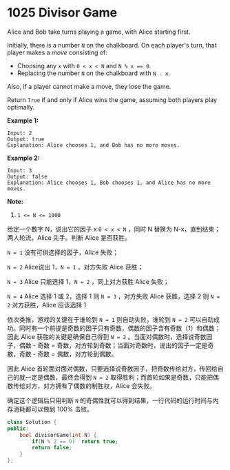 # 1025 Divisor Game

Alice and Bob take turns playing a game, with Alice starting first.

Initially, there is a number `N` on the chalkboard. On each player's turn, that player makes a *move* consisting of:

- Choosing any `x` with `0 < x < N` and `N % x == 0`.
- Replacing the number `N` on the chalkboard with `N - x`.

Also, if a player cannot make a move, they lose the game.

Return `True` if and only if Alice wins the game, assuming both players play optimally.



**Example 1:**

```
Input: 2
Output: true
Explanation: Alice chooses 1, and Bob has no more moves.
```

**Example 2:**

```
Input: 3
Output: false
Explanation: Alice chooses 1, Bob chooses 1, and Alice has no more moves.
```

 

**Note:**

1. `1 <= N <= 1000`



给定一个数字 N，说出它的因子 x  `0 < x < N` ，同时 N 替换为 N-x，直到结束；两人轮流，Alice 先手。判断 Alice 是否获胜。

`N = 1` 没有可供选择的因子，Alice 失败；

`N = 2` Alice说出 1，`N = 1` ，对方失败 Alice 获胜；

`N = 3` Alice 只能选择 1，`N = 2` ，同上对方获胜 Alice 失败；

`N = 4` Alice 选择 1 或 2，选择 1 则 `N = 3` ，对方失败 Alice 获胜，选择 2 则 `N = 2` 对方获胜，Alice 应该选择 1 

依次类推，游戏的关键在于谁轮到 `N = 1` 则自动失败，谁轮到 `N = 2` 可以自动成功。同时有一个前提是奇数的因子只有奇数，偶数的因子含有奇数（1）和偶数；因此 Alice 获胜的关键是确保自己得到 `N = 2` 。当面对偶数时，选择说奇数因子，偶数 - 奇数 = 奇数，对方轮到奇数；当面对奇数时，说出的因子一定是奇数，奇数 - 奇数 = 偶数，对方轮到偶数。

因此 Alice 首轮面对面对偶数，只要选择说奇数因子，把奇数传给对方，传回给自己的就一定是偶数，最终会得到 `N = 2`  取得胜利；而首轮如果是奇数，只能把偶数传给对方，对方拥有了偶数的制胜权，Alice 会失败。

确定这个逻辑后只用判断 `N` 的奇偶性就可以得到结果，一行代码的运行时间与内存消耗都可以做到 100% 击败。

```c++
class Solution {
public:
    bool divisorGame(int N) {
        if(N % 2 == 0)  return true;
        return false;
    }
};
```

